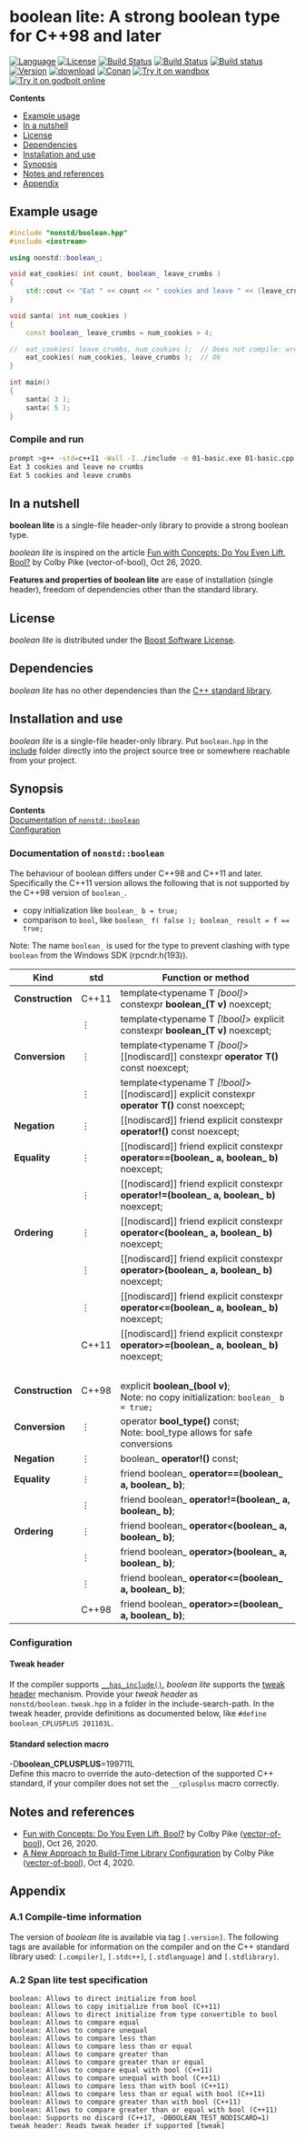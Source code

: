 # boolean lite: A strong boolean type for C++98 and later

[![Language](https://img.shields.io/badge/C%2B%2B-98/11/14/17/20-blue.svg)](https://en.wikipedia.org/wiki/C%2B%2B#Standardization) [![License](https://img.shields.io/badge/license-BSL-blue.svg)](https://opensource.org/licenses/BSL-1.0) [![Build Status](https://github.com/martinmoene/boolean-lite/actions/workflows/ci.yml/badge.svg)](https://github.com/martinmoene/boolean-lite/actions/workflows/ci.yml) [![Build Status](https://travis-ci.org/martinmoene/boolean-lite.svg?branch=master)](https://travis-ci.org/martinmoene/boolean-lite) [![Build status](https://ci.appveyor.com/api/projects/status/1ha3wnxtam547m8p?svg=true)](https://ci.appveyor.com/project/martinmoene/boolean-lite) [![Version](https://badge.fury.io/gh/martinmoene%2Fboolean-lite.svg)](https://github.com/martinmoene/boolean-lite/releases) [![download](https://img.shields.io/badge/latest-download-blue.svg)](https://github.com/martinmoene/boolean-lite/blob/master/include/nonstd/boolean.hpp) [![Conan](https://img.shields.io/badge/on-conan-blue.svg)](https://conan.io/center/boolean-lite) [![Try it on wandbox](https://img.shields.io/badge/on-wandbox-blue.svg)](https://wandbox.org/permlink/TMURDai5p2CSWn9a) [![Try it on godbolt online](https://img.shields.io/badge/on-godbolt-blue.svg)](https://godbolt.org/z/E1onYM)

**Contents**  

- [Example usage](#example-usage)
- [In a nutshell](#in-a-nutshell)
- [License](#license)
- [Dependencies](#dependencies)
- [Installation and use](#installation-and-use)
- [Synopsis](#synopsis)
- [Notes and references](#notes-and-references)
- [Appendix](#appendix)

<!--
- [Reported to work with](#reported-to-work-with)
- [Building the tests](#building-the-tests)
- [Other implementations of boolean](#other-implementations-of-boolean)
-->

## Example usage

```cpp
#include "nonstd/boolean.hpp"
#include <iostream>

using nonstd::boolean_;

void eat_cookies( int count, boolean_ leave_crumbs )
{
    std::cout << "Eat " << count << " cookies and leave " << (leave_crumbs ? "" : "no ") << "crumbs\n";
}

void santa( int num_cookies )
{
    const boolean_ leave_crumbs = num_cookies > 4;

//  eat_cookies( leave_crumbs, num_cookies );  // Does not compile: wrong argument order
    eat_cookies( num_cookies, leave_crumbs );  // Ok
}

int main()
{
    santa( 3 );
    santa( 5 );
}
```

### Compile and run

```bash
prompt >g++ -std=c++11 -Wall -I../include -o 01-basic.exe 01-basic.cpp && 01-basic.exe
Eat 3 cookies and leave no crumbs
Eat 5 cookies and leave crumbs
```

## In a nutshell

**boolean lite** is a single-file header-only library to provide a strong boolean type.

*boolean lite* is inspired on the article [Fun with Concepts: Do You Even Lift, Bool?](https://vector-of-bool.github.io/2020/10/26/strong-bool.html) by Colby Pike (vector-of-bool), Oct 26, 2020.

**Features and properties of boolean lite** are ease of installation (single header), freedom of dependencies other than the standard library.

## License

*boolean lite* is distributed under the [Boost Software License](https://github.com/martinmoene/boolean-lite/blob/master/LICENSE.txt).

## Dependencies

*boolean lite* has no other dependencies than the [C++ standard library](http://en.cppreference.com/w/cpp/header).

## Installation and use

*boolean lite* is a single-file header-only library. Put `boolean.hpp` in the [include](include) folder directly into the project source tree or somewhere reachable from your project.

## Synopsis

**Contents**  
[Documentation of `nonstd::boolean`](#documentation-of-nonstdboolean)  
[Configuration](#configuration)  

### Documentation of `nonstd::boolean`

The behaviour of boolean differs under C++98 and C++11 and later. Specifically the C++11 version allows the following that is not supported by the C++98 version of `boolean_`.

- copy initialization like `boolean_ b = true;`
- comparison to `bool`, like `boolean_ f( false ); boolean_ result = f == true;`

Note: The name `boolean_` is used for the type to prevent clashing with type `boolean` from the Windows SDK (rpcndr.h(193)).

| Kind                    | std   | Function or method |
|-------------------------|-------|--------------------|
| **Construction**        |C++11  | template&lt;typename T *[bool]*> constexpr **boolean\_(T v)** noexcept; |
| &nbsp;                  |&#8942;| template&lt;typename T *[!bool]*> explicit constexpr **boolean\_(T v)** noexcept; |
| **Conversion**          |&#8942;| template&lt;typename T *[bool]*> \[[nodiscard]] constexpr **operator T()** const noexcept; |
| &nbsp;                  |&#8942;| template&lt;typename T *[!bool]*> \[[nodiscard]] explicit constexpr **operator T()** const noexcept; |
| **Negation**            |&#8942;| \[[nodiscard]] friend explicit constexpr **operator!()** const noexcept; |
| **Equality**            |&#8942;| \[[nodiscard]] friend explicit constexpr **operator==(boolean\_ a, boolean\_ b)** noexcept; |
| &nbsp;                  |&#8942;| \[[nodiscard]] friend explicit constexpr **operator!=(boolean\_ a, boolean\_ b)** noexcept; |
| **Ordering**            |&#8942;| \[[nodiscard]] friend explicit constexpr **operator<(boolean\_ a, boolean\_ b)** noexcept; |
| &nbsp;                  |&#8942;| \[[nodiscard]] friend explicit constexpr **operator>(boolean\_ a, boolean\_ b)** noexcept; |
| &nbsp;                  |&#8942;| \[[nodiscard]] friend explicit constexpr **operator<=(boolean\_ a, boolean\_ b)** noexcept; |
| &nbsp;                  |C++11  | \[[nodiscard]] friend explicit constexpr **operator>=(boolean\_ a, boolean\_ b)** noexcept; |
| &nbsp;                  |&nbsp; |&nbsp;|
| **Construction**<br>&nbsp;|C++98<br>&nbsp;  | explicit **boolean\_(bool v)**;<br>Note: no copy initialization: `boolean_ b = true;` |
| **Conversion**<br>&nbsp;  |&#8942;<br>&nbsp;| operator **bool_type()** const;<br>Note: bool_type allows for safe conversions |
| **Negation**            |&#8942;| boolean_ **operator!()** const; |
| **Equality**            |&#8942;| friend boolean\_ **operator==(boolean\_ a, boolean\_ b)**; |
| &nbsp;                  |&#8942;| friend boolean\_ **operator!=(boolean\_ a, boolean\_ b)**; |
| **Ordering**            |&#8942;| friend boolean\_ **operator<(boolean\_ a, boolean\_ b)**; |
| &nbsp;                  |&#8942;| friend boolean\_ **operator>(boolean\_ a, boolean\_ b)**; |
| &nbsp;                  |&#8942;| friend boolean\_ **operator<=(boolean\_ a, boolean\_ b)**; |
| &nbsp;                  |C++98  | friend boolean\_ **operator>=(boolean\_ a, boolean\_ b)**; |

### Configuration

#### Tweak header

If the compiler supports [`__has_include()`](https://en.cppreference.com/w/cpp/preprocessor/include), *boolean lite* supports the [tweak header](https://vector-of-bool.github.io/2020/10/04/lib-configuration.html) mechanism. Provide your *tweak header* as `nonstd/boolean.tweak.hpp` in a folder in the include-search-path. In the tweak header, provide definitions as documented below, like `#define boolean_CPLUSPLUS 201103L`.

#### Standard selection macro

\-D<b>boolean\_CPLUSPLUS</b>=199711L  
Define this macro to override the auto-detection of the supported C++ standard, if your compiler does not set the `__cplusplus` macro correctly.

## Notes and references

- [Fun with Concepts: Do You Even Lift, Bool?](https://vector-of-bool.github.io/2020/10/26/strong-bool.html) by Colby Pike ([vector-of-bool](https://github.com/vector-of-bool)), Oct 26, 2020.
- [A New Approach to Build-Time Library Configuration](https://vector-of-bool.github.io/2020/10/04/lib-configuration.html) by Colby Pike ([vector-of-bool](https://github.com/vector-of-bool)), Oct 4, 2020.

## Appendix

### A.1 Compile-time information

The version of *boolean lite* is available via tag `[.version]`. The following tags are available for information on the compiler and on the C++ standard library used: `[.compiler]`, `[.stdc++]`, `[.stdlanguage]` and `[.stdlibrary]`.

### A.2 Span lite test specification

```Text
boolean: Allows to direct initialize from bool
boolean: Allows to copy initialize from bool (C++11)
boolean: Allows to direct initialize from type convertible to bool
boolean: Allows to compare equal
boolean: Allows to compare unequal
boolean: Allows to compare less than
boolean: Allows to compare less than or equal
boolean: Allows to compare greater than
boolean: Allows to compare greater than or equal
boolean: Allows to compare equal with bool (C++11)
boolean: Allows to compare unequal with bool (C++11)
boolean: Allows to compare less than with bool (C++11)
boolean: Allows to compare less than or equal with bool (C++11)
boolean: Allows to compare greater than with bool (C++11)
boolean: Allows to compare greater than or equal with bool (C++11)
boolean: Supports no discard (C++17, -DBOOLEAN_TEST_NODISCARD=1)
tweak header: Reads tweak header if supported [tweak]
```

